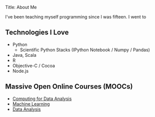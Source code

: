 Title: About Me

I've been teaching myself programming since I was fifteen.  I went to

Technologies I Love
-------------------
- Python
  - Scientific Python Stacks (IPython Notebook / Numpy / Pandas)
- Java, Scala
- R
- Objective-C / Cocoa
- Node.js

Massive Open Online Courses (MOOCs)
---------------------------------------------
- [Computing for Data Analysis](/pdfs/coursera-computing-for-data-analysis.pdf)
- [Machine Learning](/pdfs/coursera-ml.pdf)
- [Data Analysis](/pdfs/coursera-data-analysis.pdf)
